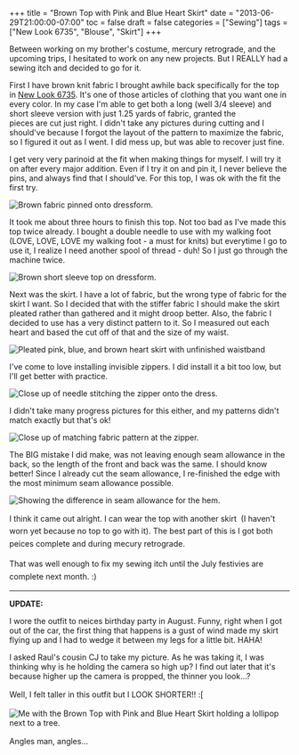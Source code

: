 +++
title = "Brown Top with Pink and Blue Heart Skirt"
date = "2013-06-29T21:00:00-07:00"
toc = false
draft = false
categories = ["Sewing"]
tags = ["New Look 6735", "Blouse", "Skirt"]
+++


<p>Between working on my brother's costume, mercury retrograde, and the upcoming trips, I hesitated to work on any new projects. But I REALLY had a sewing itch and decided to go for it.</p>    
<p>First I have brown knit fabric I brought awhile back specifically for the top in&nbsp;<a href="http://www.simplicity.com/p-2426-misses-separates.aspx" target="_blank">New Look 6735</a>. It's one of those articles of clothing that you want one in every color. In my case I'm able to get both a long (well 3/4 sleeve)&nbsp;and short sleeve version with just 1.25 yards of fabric, granted the pieces&nbsp;are&nbsp;cut just right. I didn't take any pictures during cutting&nbsp;and I should've because I forgot the layout of the pattern to maximize the fabric, so I figured it out as I went. I did mess up, but was able to recover just fine.</p>    
<p>I get very very parinoid at the fit when making things for myself. I will try it on after every major addition. Even if I try it on and pin it, I never believe the pins, and always find that I should've. For this top,&nbsp;I was ok with the fit the first try.</p>    
<p><img alt="Brown fabric pinned onto dressform." src="https://cdn.smylee.com/images/2013/07/2013-06-28_18-03-20_856_zps5cb91da0.jpg" title="Testing out the fit before I sew; I hate taking stitches out." /></p>    
<p>It took&nbsp;me about three hours to finish this top. Not too bad as I've made this top twice already. I bought a double needle to use with my walking foot (LOVE, LOVE, LOVE my walking foot - a must for knits) but everytime I go to use it, I realize I need another spool of thread - duh! So I just go through the machine twice.</p>    
<p><img alt="Brown short sleeve top on dressform." src="https://cdn.smylee.com/images/2013/07/2013-06-28_21-48-37_37_zps6cb0e295.jpg" title="New Look 6735 - Brown Short Sleeve Top Finished" /></p>    
<p>Next was the skirt. I have a lot of fabric, but the wrong type of fabric for the skirt I want. So I decided that with the stiffer fabric I should make the skirt pleated rather than gathered and it might droop better. Also, the fabric I decided to use has a very distinct pattern to it. So I measured out each heart and based the cut off of that and the size of my waist.</p>    
<p><img alt="Pleated pink, blue, and brown heart skirt with unfinished waistband" src="https://cdn.smylee.com/images/2013/07/2013-06-29_01-57-02_632_zps4c2b1454.jpg" title="We need to match the pattern when adding the waistband." /></p>    
<p>I've come to love installing invisible zippers. I did install it a bit too low, but I'll get better with practice.</p>    
<p><img alt="Close up of needle stitching the zipper onto the dress." src="https://cdn.smylee.com/images/2013/07/2013-06-29_21-19-29_648_zps91d50a10.jpg" title="I have fallen in love with invisible zippers. So easy to put on too!" /></p>    
<p>I didn't take many progress pictures for this either, and my patterns didn't match exactly but that's ok!</p>    
<p><img alt="Close up of matching fabric pattern at the zipper." src="https://cdn.smylee.com/images/2013/07/2013-06-29_21-28-13_898_zpsadf05b2a.jpg" title="You can see my markings - it&amp;#039;s chalk so it&amp;#039;ll go away eventually...I always forget to use my disappearing ink marker." /></p>    
<p>The BIG mistake I did make, was not leaving enough seam allowance in the back, so the length of the front and back was the same. I should know better! Since I already cut the seam allowance, I re-finished the edge with the most minimum seam allowance possible.</p>    
<p><img alt="Showing the difference in seam allowance for the hem." src="https://cdn.smylee.com/images/2013/09/pink-and-blue-heart-seam-folds.jpg" title="You can see the fold for the front is larger than the back. Oops!" /></p>    
<p>I think it came out alright. I can wear the top with another skirt &nbsp;(<span style="line-height: 1.6em;">I haven't worn yet because&nbsp;</span><span style="line-height: 1.6em;">no top to go with it). The best part of this is</span><span style="line-height: 1.6em;">&nbsp;I got both peices complete and during mecury retrograde.</span></p>    
<p><span style="line-height: 1.6em;">That was well enough to fix my sewing itch until the July&nbsp;festivies are complete next month. :)</span></p>    <hr />  
<p><strong>UPDATE:</strong></p>    
<p>I wore the outfit to neices birthday party in August. Funny, right when I got out of the car, the first thing that happens is a gust of wind made my skirt flying up and I had to wedge it between my legs for a little bit. HAHA!</p>    
<p>I asked Raul's cousin CJ to take my picture. As he was taking it, I was thinking why is he holding the camera so high up? I find out later that it's because&nbsp;higher up the camera is propped, the thinner you look...?</p>    
<p><span style="line-height: 1.6em;">Well,&nbsp;I&nbsp;felt taller in this outfit but</span>&nbsp;I LOOK SHORTER!!&nbsp;<span style="line-height: 1.6em;">:[</span></p>    
<p><img alt="Me with the Brown Top with Pink and Blue Heart Skirt holding a lollipop next to a tree." src="https://cdn.smylee.com/images/2013/09/2013-08-10-Patty.jpg" title="Cakepop Patty! (Cakepops made by CJ. MMM. Oh! I was trying to hide my hair clip - should have put it on the other side.)" /></p>    
<p><span style="line-height: 1.6em;">Angles man, angles...</span></p>  